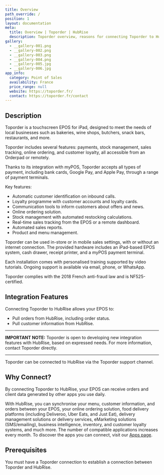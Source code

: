 ```yaml
---
title: Overview
path_override: /
position: 1
layout: documentation
meta:
  title: Overview | Toporder | HubRise
  description: Toporder overview, reasons for connecting Toporder to HubRise and summary of integrated features. Synchronise your data.
gallery:
  - __gallery-001.png
  - __gallery-002.png
  - __gallery-003.png
  - __gallery-004.png
  - __gallery-005.jpg
  - __gallery-006.jpg
app_info:
  category: Point of Sales
  availability: France
  price_range: null
  website: https://toporder.fr/
  contact: https://toporder.fr/contact
---
```


## Description

Toporder is a touchscreen EPOS for iPad, designed to meet the needs of local businesses such as bakeries, wine shops, butchers, snack bars, restaurants, and more.

Toporder includes several features: payments, stock management, sales tracking, online ordering, and customer loyalty, all accessible from an Orderpad or remotely.

Thanks to its integration with myPOS, Toporder accepts all types of payment, including bank cards, Google Pay, and Apple Pay, through a range of payment terminals.

Key features:

- Automatic customer identification on inbound calls.
- Loyalty programme with customer accounts and loyalty cards.
- Communication tools to inform customers about offers and news.
- Online ordering solution.
- Stock management with automated restocking calculations.
- Real-time sales tracking from the EPOS or a remote dashboard.
- Automated sales reports.
- Product and menu management.

Toporder can be used in-store or in mobile sales settings, with or without an internet connection. The provided hardware includes an iPad-based EPOS system, cash drawer, receipt printer, and a myPOS payment terminal.

Each installation comes with personalised training supported by video tutorials. Ongoing support is available via email, phone, or WhatsApp.

Toporder complies with the 2018 French anti-fraud law and is NF525-certified.

## Integration Features

Connecting Toporder to HubRise allows your EPOS to:

- Pull orders from HubRise, including order status.
- Pull customer information from HubRise.

---

**IMPORTANT NOTE:** Toporder is open to developing new integration features with HubRise, based on expressed needs. For more information, contact Toporder directly.

---

Toporder can be connected to HubRise via the Toporder support channel.

## Why Connect?

By connecting Toporder to HubRise, your EPOS can receive orders and client data generated by other apps you use daily.

With HubRise, you can synchronise your menu, customer information, and orders between your EPOS, your online ordering solution, food delivery platforms (including Deliveroo, Uber Eats, and Just Eat), delivery management solutions or delivery services, eMarketing solutions (SMS/emailing), business intelligence, inventory, and customer loyalty systems, and much more. The number of compatible applications increases every month. To discover the apps you can connect, visit our [Apps page](/apps).

## Prerequisites

You must have a Toporder connection to establish a connection between Toporder and HubRise.
